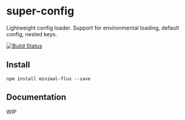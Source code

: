 super-config
=========

Lightweight config loader. Support for environmental loading, default config, nested keys.

[![Build Status](https://travis-ci.org/malte-wessel/super-config.svg?branch=master)](https://travis-ci.org/malte-wessel/super-config)

## Install

````
npm install minimal-flux --save
````

## Documentation

WIP